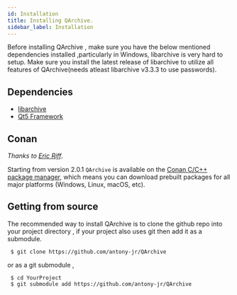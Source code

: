 ```yaml
---
id: Installation
title: Installing QArchive.
sidebar_label: Installation
---
```


Before installing QArchive , make sure you have the below mentioned dependencies installed ,particularly in Windows,
libarchive is very hard to setup. Make sure you install the latest release of libarchive to utilize all features of
QArchive(needs atleast libarchive v3.3.3 to use passwords).

## Dependencies

* [libarchive](https://github.com/libarchive/libarchive)   
* [Qt5 Framework](https://qt.io)


## Conan

*Thanks to [Eric Riff](https://github.com/ericriff)*.

Starting from version 2.0.1 `QArchive` is available on the [Conan C/C++ package manager](https://conan.io/), which means you can download prebuilt packages for all major platforms (Windows, Linux, macOS, etc).


## Getting from source

The recommended way to install QArchive is to clone the github repo into your project directory , if your
project also uses git then add it as a submodule.

```
 $ git clone https://github.com/antony-jr/QArchive
```

or as a git submodule ,

```
 $ cd YourProject
 $ git submodule add https://github.com/antony-jr/QArchive
```
